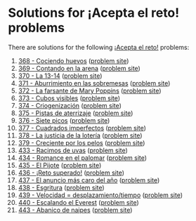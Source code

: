 # Solutions for ¡Acepta el reto! problems

There are solutions for the following
[¡Acepta el reto!](https://www.aceptaelreto.com/) problems:

1. [368 - Cociendo huevos](368.cc)
   ([problem site](https://www.aceptaelreto.com/problem/statement.php?id=368))
1. [369 - Contando en la arena](369.cc)
   ([problem site](https://www.aceptaelreto.com/problem/statement.php?id=369))
1. [370 - La 13-14](370.cc)
   ([problem site](https://www.aceptaelreto.com/problem/statement.php?id=370))
1. [371 - Aburrimiento en las sobremesas](371.cc)
   ([problem site](https://www.aceptaelreto.com/problem/statement.php?id=371))
1. [372 - La farsante de Mary Poppins](372.cc)
   ([problem site](https://www.aceptaelreto.com/problem/statement.php?id=372))
1. [373 - Cubos visibles](373.cc)
   ([problem site](https://www.aceptaelreto.com/problem/statement.php?id=373))
1. [374 - Criogenización](374.cc)
   ([problem site](https://www.aceptaelreto.com/problem/statement.php?id=374))
1. [375 - Pistas de aterrizaje](375.cc)
   ([problem site](https://www.aceptaelreto.com/problem/statement.php?id=375))
1. [376 - Siete picos](376.cc)
   ([problem site](https://www.aceptaelreto.com/problem/statement.php?id=376))
1. [377 - Cuadrados imperfectos](377.cc)
   ([problem site](https://www.aceptaelreto.com/problem/statement.php?id=377))
1. [378 - La justicia de la lotería](378.cc)
   ([problem site](https://www.aceptaelreto.com/problem/statement.php?id=378))
1. [379 - Creciente por los pelos](379.cc)
   ([problem site](https://www.aceptaelreto.com/problem/statement.php?id=379))
1. [433 - Racimos de uvas](433.cc)
   ([problem site](https://www.aceptaelreto.com/problem/statement.php?id=433))
1. [434 - Romance en el palomar](434.cc)
   ([problem site](https://www.aceptaelreto.com/problem/statement.php?id=434))
1. [435 - El Pijote](435.cc)
   ([problem site](https://www.aceptaelreto.com/problem/statement.php?id=435))
1. [436 - ¡Reto superado!](436.cc)
   ([problem site](https://www.aceptaelreto.com/problem/statement.php?id=436))
1. [437 - El anuncio más caro del año](437.cc)
   ([problem site](https://www.aceptaelreto.com/problem/statement.php?id=437))
1. [438 - Esgritura](438.cc)
   ([problem site](https://www.aceptaelreto.com/problem/statement.php?id=438))
1. [439 - Velocidad = desplazamiento/tiempo](439.cc)
   ([problem site](https://www.aceptaelreto.com/problem/statement.php?id=439))
1. [440 - Escalando el Everest](440.cc)
   ([problem site](https://www.aceptaelreto.com/problem/statement.php?id=440))
1. [443 - Abanico de naipes](443.cc)
   ([problem site](https://www.aceptaelreto.com/problem/statement.php?id=443))
